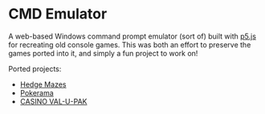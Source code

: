 # CMD Emulator

A web-based Windows command prompt emulator (sort of) built with [p5.js](https://p5js.org/) for recreating old console games. This was both an effort to preserve the games ported into it, and simply a fun project to work on!

Ported projects:
- [Hedge Mazes](https://tjvezina.github.io/cmd-emulator/hedge-mazes/)
- [Pokerama](https://tjvezina.github.io/cmd-emulator/pokerama/)
- [CASINO VAL-U-PAK](https://tjvezina.github.io/cmd-emulator/casino-val-u-pak/)